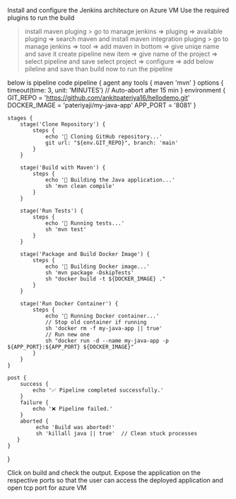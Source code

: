 Install and configure the Jenkins architecture on Azure VM
Use the required plugins to run the build 
  > install maven pluging
      > go to manage jenkins => pluging => available pluging => search maven and install maven integration pluging 
      > go to manage jenkins => tool => add maven in bottom => give uniqe name and save it 
create pipeline
  > new item => give name of the project => select pipeline and save
  > select project => configure => add below pileline and save
  > than build now to run the pipeline

below is pipeline code 
 pipeline {
    agent any
    tools {
        maven 'mvn' 
        }
    options {
    timeout(time: 3, unit: 'MINUTES')  // Auto-abort after 15 min
    }
    environment {
        GIT_REPO = 'https://github.com/ankitpateriya16/hellodemo.git'
        DOCKER_IMAGE = 'pateriyaji/my-java-app'
        APP_PORT = '8081'
    }

    stages {
        stage('Clone Repository') {
            steps {
                echo '🔄 Cloning GitHub repository...'
                git url: "${env.GIT_REPO}", branch: 'main'
            }
        }

        stage('Build with Maven') {
            steps {
                echo '🔧 Building the Java application...'
                sh 'mvn clean compile'
            }
        }

        stage('Run Tests') {
            steps {
                echo '🧪 Running tests...'
                sh 'mvn test'
            }
        }

        stage('Package and Build Docker Image') {
            steps {
                echo '🐳 Building Docker image...'
                sh 'mvn package -DskipTests'
                sh "docker build -t ${DOCKER_IMAGE} ."
            }
        }

        stage('Run Docker Container') {
            steps {
                echo '🚀 Running Docker container...'
                // Stop old container if running
                sh 'docker rm -f my-java-app || true'
                // Run new one
                sh "docker run -d --name my-java-app -p ${APP_PORT}:${APP_PORT} ${DOCKER_IMAGE}"
            }
        }
    }

    post {
        success {
            echo '✅ Pipeline completed successfully.'
        }
        failure {
            echo '❌ Pipeline failed.'
        }
        aborted {
             echo 'Build was aborted!'
             sh 'killall java || true'  // Clean stuck processes
       }
    }
}

Click on build and check the output. 
Expose the application on the respective ports so that the user can access the deployed application and open tcp port for azure VM
